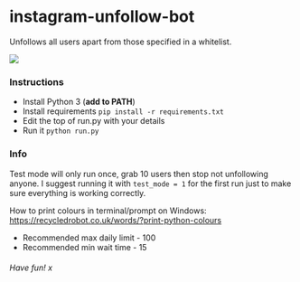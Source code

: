 # instagram-unfollow-bot
Unfollows all users apart from those specified in a whitelist.

![](https://github.com/impshum/instagram-unfollow-bot/blob/master/ss.jpg)

### Instructions

- Install Python 3 (**add to PATH**)
- Install requirements ```pip install -r requirements.txt```
- Edit the top of run.py with your details
- Run it ```python run.py```


### Info

Test mode will only run once, grab 10 users then stop not unfollowing anyone. I suggest running it with ```test_mode = 1``` for the first run just to make sure everything is working correctly.

How to print colours in terminal/prompt on Windows: https://recycledrobot.co.uk/words/?print-python-colours

- Recommended max daily limit - 100
- Recommended min wait time - 15

###### Have fun! x
